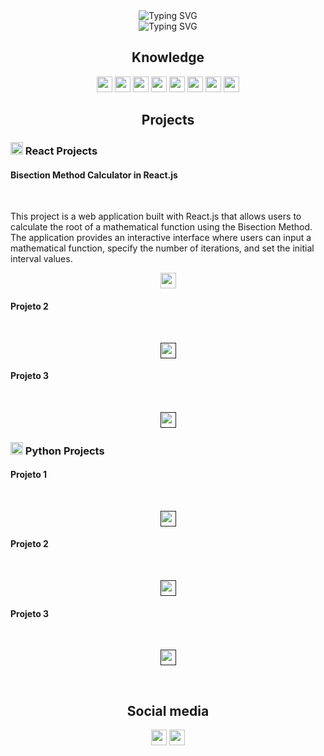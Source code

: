 <div align="center"><img src="https://readme-typing-svg.demolab.com?font=Helvetica&size=50&pause=1500&color=F79715&center=true&vCenter=true&width=600&height=70&lines=Luiz+Gustavo's+Profile" alt="Typing SVG" /></div>

<div align="center"><img src="https://readme-typing-svg.demolab.com?font=Helvetica&repeat=false&color=F79715&center=true&vCenter=true&width=435&lines=Currently+i'm+studying%3A+React.js" alt="Typing SVG" /></div>

<h2 align="center">Knowledge</h2>
<p align="center">
    <img src="https://img.shields.io/badge/React.js-61DAFB?style=flat&logo=react&logoColor=white" height="25">
    <img src="https://img.shields.io/badge/Node.js-5FA04E?style=flat&logo=nodedotjs&logoColor=white" height="25">
    <img src="https://img.shields.io/badge/Javascript-F7DF1E?style=flat&logo=javascript&logoColor=white" height="25">
    <img src="https://img.shields.io/badge/Python-3776AB?style=flat&logo=python&logoColor=white" height="25">
    <img src="https://img.shields.io/badge/C-A8B9CC?style=flat&logo=c&logoColor=white" height="25">
    <img src="https://img.shields.io/badge/Firebase-DD2C00?style=flat&logo=firebase&logoColor=white" height="25">
    <img src="https://img.shields.io/badge/HTML5-E34F26?style=flat&logo=html5&logoColor=white" height="25">
    <img src="https://img.shields.io/badge/CSS3-1572B6?style=flat&logo=css3&logoColor=white" height="25">
</p>

<h2 align="center">Projects</h2>
<h3><img src="https://cdn.jsdelivr.net/gh/devicons/devicon@latest/icons/react/react-original.svg" height="20" width="20"> React Projects</h3>
<h4>Bisection Method Calculator in React.js</h4><br>
<p>This project is a web application built with React.js that allows users to calculate the root of a mathematical function using the Bisection Method. The application provides an interactive interface where users can input a mathematical function, specify the number of iterations, and set the initial interval values.</p>
<p align="center"><a href="https://github.com/LuizAndr4d3/React/tree/main/Projetos/Projeto_Calculo"><img align="center" src="https://img.shields.io/badge/Click%20Here-61DAFB?style=flat&logo=react&logoColor=white" height="25"></a></p>
<h4>Projeto 2</h4><br>
<p align="center"><a href=""><img align="center" src="https://img.shields.io/badge/Click%20Here-61DAFB?style=flat&logo=react&logoColor=white" height="25"></a></p>
<h4>Projeto 3</h4><br>
<p align="center"><a href=""><img align="center" src="https://img.shields.io/badge/Click%20Here-61DAFB?style=flat&logo=react&logoColor=white" height="25"></a></p>

<h3><img src="https://cdn.jsdelivr.net/gh/devicons/devicon@latest/icons/python/python-original.svg" height="20" width="20"> Python Projects</h3>
<h4>Projeto 1</h4><br>
<p align="center"><a href=""><img align="center" src="https://img.shields.io/badge/Click%20Here-3776AB?style=flat&logo=python&logoColor=white" height="25"></a></p>
<h4>Projeto 2</h4><br>
<p align="center"><a href=""><img align="center" src="https://img.shields.io/badge/Click%20Here-3776AB?style=flat&logo=python&logoColor=white" height="25"></a></p>
<h4>Projeto 3</h4><br>
<p align="center"><a href=""><img align="center" src="https://img.shields.io/badge/Click%20Here-3776AB?style=flat&logo=python&logoColor=white" height="25"></a></p>
<br>
<h2 align='center'>Social media</h2>
<p align='center'>
    <a href="https://www.linkedin.com/in/luiz-andrade7/"><img src='https://cdn-icons-png.flaticon.com/128/3536/3536505.png' width="25" height="25"></a>
    <a href="https://www.instagram.com/luiz_guusta/?next=%2F"><img src='https://cdn-icons-png.flaticon.com/128/2111/2111463.png' width="25" height="25"></a>
</p>
